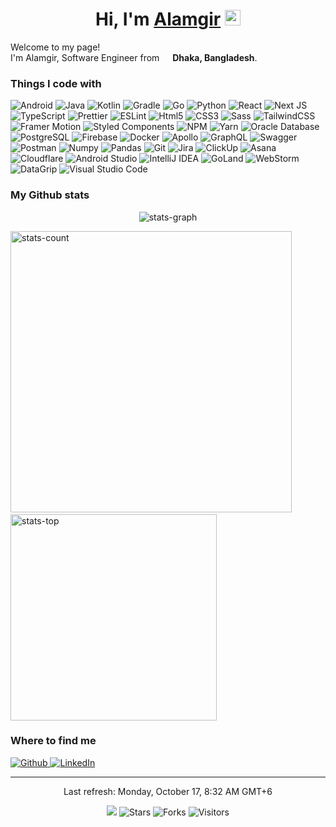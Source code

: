 <h1 align="center">Hi, I'm
  <a href="https://www.alamgir.dev">Alamgir</a>
  <img src="https://media.giphy.com/media/hvRJCLFzcasrR4ia7z/giphy.gif" width="25px">
</h1>

<p>Welcome to my page!
  </br>
  I'm Alamgir, Software Engineer from <img src="https://cdn-icons-png.flaticon.com/512/197/197509.png" width="13" />
  <b>Dhaka, Bangladesh</b>.
</p>

<h3>Things I code with</h3>
<p>
  <img alt="Android"
    src="https://img.shields.io/badge/android-%233DDC84?style=for-the-badge&logo=android&logoColor=white" />
  <img alt="Java" src="https://img.shields.io/badge/java-%23F42C2F.svg?style=for-the-badge&logo=java&logoColor=white" />
  <img alt="Kotlin"
    src="https://img.shields.io/badge/kotlin-%237F52FF.svg?style=for-the-badge&logo=kotlin&logoColor=white" />
  <img alt="Gradle"
    src="https://img.shields.io/badge/gradle-%2302303A.svg?style=for-the-badge&logo=gradle&logoColor=white" />
  <img alt="Go" src="https://img.shields.io/badge/go-%2300ADD8.svg?style=for-the-badge&logo=go&logoColor=white" />
  <img alt="Python" src="https://img.shields.io/badge/python-%233776AB?style=for-the-badge&logo=python&logoColor=white" />
  <img alt="React"
    src="https://img.shields.io/badge/react-%2361DAFB.svg?style=for-the-badge&logo=react&logoColor=white" />
  <img alt="Next JS" src="https://img.shields.io/badge/next.js-%23000000?style=for-the-badge&logo=next.js&logoColor=white" />
  <img alt="TypeScript"
    src="https://img.shields.io/badge/typescript-%233178C6.svg?style=for-the-badge&logo=typescript&logoColor=white" />
  <img alt="Prettier"
    src="https://img.shields.io/badge/prettier-%23F7B93E?style=for-the-badge&logo=prettier&logoColor=white" />
  <img alt="ESLint" src="https://img.shields.io/badge/eslint-%234B32C3?style=for-the-badge&logo=eslint&logoColor=white" />
  <img alt="Html5" src="https://img.shields.io/badge/html5-%23E34F26?style=for-the-badge&logo=html5&logoColor=white" />
  <img alt="CSS3" src="https://img.shields.io/badge/css3-%231572B6?style=for-the-badge&logo=css3&logoColor=white" />
  <img alt="Sass" src="https://img.shields.io/badge/sass-%23CC6699?style=for-the-badge&logo=sass&logoColor=white" />
  <img alt="TailwindCSS"
    src="https://img.shields.io/badge/tailwindcss-%2306B6D4.svg?style=for-the-badge&logo=tailwind-css&logoColor=white" />
  <img alt="Framer Motion"
    src="https://img.shields.io/badge/framer_motion-%230055FF.svg?style=for-the-badge&logo=framer&logoColor=white" />
  <img alt="Styled Components"
    src="https://img.shields.io/badge/styled_Components-%23DB7093?style=for-the-badge&logo=styled-components&logoColor=white" />
  <img alt="NPM" src="https://img.shields.io/badge/npm-%23CB3837?style=for-the-badge&logo=npm&logoColor=white" />
  <img alt="Yarn" src="https://img.shields.io/badge/yarn-%232C8EBB.svg?style=for-the-badge&logo=yarn&logoColor=white" />
  <img alt="Oracle Database"
    src="https://img.shields.io/badge/oracle-%23F80000.svg?style=for-the-badge&logo=oracle&logoColor=white" />
  <img alt="PostgreSQL"
    src="https://img.shields.io/badge/postgresql-%234169E1.svg?style=for-the-badge&logo=postgresql&logoColor=white" />
  <img alt="Firebase"
    src="https://img.shields.io/badge/firebase-%23FFCA28.svg?style=for-the-badge&logo=firebase&logoColor=white" />
  <img alt="Docker" src="https://img.shields.io/badge/docker-%232496ED?style=for-the-badge&logo=docker&logoColor=white" />
  <img alt="Apollo"
    src="https://img.shields.io/badge/apollo_graphql-%23311C87?style=for-the-badge&logo=apollo-graphql&logoColor=white" />
  <img alt="GraphQL"
    src="https://img.shields.io/badge/graphql-%23E10098?style=for-the-badge&logo=graphql&logoColor=white" />
  <img alt="Swagger"
    src="https://img.shields.io/badge/swagger-%2385EA2D?style=for-the-badge&logo=swagger&logoColor=white" />
  <img alt="Postman"
    src="https://img.shields.io/badge/postman-%23FF6C37?style=for-the-badge&logo=postman&logoColor=white" />
  <img alt="Numpy" src="https://img.shields.io/badge/numpy-%23013243?style=for-the-badge&logo=numpy&logoColor=white" />
  <img alt="Pandas"
    src="https://img.shields.io/badge/pandas-%23150458?style=for-the-badge&logo=pandas&logoColor=white" />
  <img alt="Git" src="https://img.shields.io/badge/git-%23F05032?style=for-the-badge&logo=git&logoColor=white" />
  <img alt="Jira" src="https://img.shields.io/badge/jira-%230052CC.svg?style=for-the-badge&logo=jira&logoColor=white" />
  <img alt="ClickUp" src="https://img.shields.io/badge/clickup-%237B68EE.svg?style=for-the-badge&logo=clickup&logoColor=white" />
  <img alt="Asana" src="https://img.shields.io/badge/asana-%23273347.svg?style=for-the-badge&logo=asana&logoColor=white" />
  <img alt="Cloudflare" src="https://img.shields.io/badge/cloudflare-%23F38020.svg?style=for-the-badge&logo=cloudflare&logoColor=white" />
  <img alt="Android Studio"
    src="https://img.shields.io/badge/android_studio-%233DDC84.svg?style=for-the-badge&logo=android-studio&logoColor=white" />
  <img alt="IntelliJ IDEA"
    src="https://img.shields.io/badge/intellij_idea-%23000000.svg?style=for-the-badge&logo=intellij-idea&logoColor=white" />
  <img alt="GoLand" src="https://img.shields.io/badge/goland-%23000000?style=for-the-badge&logo=goland&logoColor=white" />
  <img alt="WebStorm"
    src="https://img.shields.io/badge/webstorm-%23000000?style=for-the-badge&logo=webstorm&logoColor=white" />
  <img alt="DataGrip"
    src="https://img.shields.io/badge/datagrip-%23000000?style=for-the-badge&logo=datagrip&logoColor=white" />
  <img alt="Visual Studio Code"
    src="https://img.shields.io/badge/visual_studio_code-%23007ACC.svg?style=for-the-badge&logo=visual-studio-code&logoColor=white" />
</p>

<h3>My Github stats</h3>
<p align="center">
  <img
    src="https://activity-graph.herokuapp.com/graph?username=iam-alamgir&custom_title=Alamgir%27s%20activity%20graph&theme=gotham"
    alt="stats-graph" />
</p>
<p align="left">
  <img src="https://github-readme-stats.vercel.app/api?username=iam-alamgir&show_icons=true&theme=gotham&hide=prs"
    width="450" alt="stats-count" />
  <!--    
   &nbsp;
   &nbsp;
   <img src="http://github-readme-streak-stats.herokuapp.com?user=iam-alamgir&theme=gotham&border=e4e2e2&fire=f65b3a" width="270"  alt="stats-contrib" />
  -->
  &nbsp;
  &nbsp;
  <img src="https://github-readme-stats.vercel.app/api/top-langs/?username=iam-alamgir&layout=compact&theme=gotham"
    width="330" alt="stats-top" />
</p>

<h3>Where to find me</h3>
<p>
  <a href="https://github.com/iam-alamgir" target="_blank">
    <img alt="Github"
      src="https://img.shields.io/badge/GitHub-%23181717.svg?&style=for-the-badge&logo=Github&logoColor=white" />
  </a>
  <a href="https://www.linkedin.com/in/iam-alamgir" target="_blank">
    <img alt="LinkedIn"
      src="https://img.shields.io/badge/linkedin-%230A66C2.svg?&style=for-the-badge&logo=linkedin&logoColor=white" />
  </a>
</p>

------------
<p align="center">
  Last refresh: Monday, October 17, 8:32 AM GMT+6
  <br />
</p>

<p align="center">
  <img src="https://github.com/iam-alamgir/iam-alamgir/workflows/README%20build/badge.svg" />
  <img alt="Stars" src="https://img.shields.io/github/stars/iam-alamgir/iam-alamgir?style=flat&labelColor=343b41" />
  <img alt="Forks" src="https://img.shields.io/github/forks/iam-alamgir/iam-alamgir?style=flat&labelColor=343b41" />
  <img alt="Visitors" src="https://pageview.vercel.app/?github_user=iam-alamgir" />
</p>

